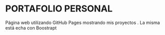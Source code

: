# PORTAFOLIO PERSONAL 

Página web utilizando GitHub Pages mostrando mis proyectos . La misma está echa con Boostrapt
